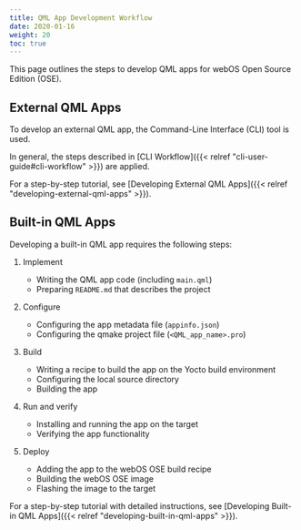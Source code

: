 ```yaml
---
title: QML App Development Workflow
date: 2020-01-16
weight: 20
toc: true
---
```


This page outlines the steps to develop QML apps for webOS Open Source Edition (OSE).

## External QML Apps

To develop an external QML app, the Command-Line Interface (CLI) tool is used.

In general, the steps described in [CLI Workflow]({{< relref "cli-user-guide#cli-workflow" >}}) are applied.

For a step-by-step tutorial, see [Developing External QML Apps]({{< relref "developing-external-qml-apps" >}}).

## Built-in QML Apps

Developing a built-in QML app requires the following steps:

1. Implement

    - Writing the QML app code (including `main.qml`)
    - Preparing `README.md` that describes the project

2. Configure

    - Configuring the app metadata file (`appinfo.json`)
    - Configuring the qmake project file (`<QML_app_name>.pro`)

3. Build

    - Writing a recipe to build the app on the Yocto build environment
    - Configuring the local source directory
    - Building the app

4. Run and verify

    - Installing and running the app on the target
    - Verifying the app functionality

5. Deploy

    - Adding the app to the webOS OSE build recipe
    - Building the webOS OSE image
    - Flashing the image to the target

For a step-by-step tutorial with detailed instructions, see [Developing Built-in QML Apps]({{< relref "developing-built-in-qml-apps" >}}).
